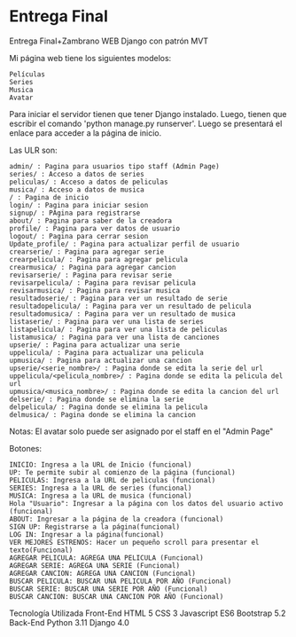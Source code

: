 # Entrega Final
Entrega Final+Zambrano WEB Django con patrón MVT

Mi página web tiene los siguientes modelos:

    Películas
    Series
    Musica
    Avatar

Para iniciar el servidor tienen que tener Django instalado. Luego, tienen que escribir el comando 'python manage.py runserver'. Luego se presentará el enlace para acceder a la página de inicio.

Las ULR son:

    admin/ : Pagina para usuarios tipo staff (Admin Page)
    series/ : Acceso a datos de series
    peliculas/ : Acceso a datos de peliculas
    musica/ : Acceso a datos de musica
    / : Pagina de inicio
    login/ : Pagina para iniciar sesion
    signup/ : PAgina para registrarse
    about/ : Pagina para saber de la creadora
    profile/ : Pagina para ver datos de usuario
    logout/ : Pagina para cerrar sesion
    Update_profile/ : Pagina para actualizar perfil de usuario
    crearserie/ : Pagina para agregar serie
    crearpelicula/ : Pagina para agregar pelicula
    crearmusica/ : Pagina para agregar cancion
    revisarserie/ : Pagina para revisar serie
    revisarpelicula/ : Pagina para revisar pelicula
    revisarmusica/ : Pagina para revisar musica
    resultadoserie/ : Pagina para ver un resultado de serie
    resultadopelicula/ : Pagina para ver un resultado de pelicula
    resultadomusica/ : Pagina para ver un resultado de musica
    listaserie/ : Pagina para ver una lista de series
    listapelicula/ : Pagina para ver una lista de peliculas
    listamusica/ : Pagina para ver una lista de canciones
    upserie/ : Pagina para actualizar una serie
    uppelicula/ : Pagina para actualizar una pelicula
    upmusica/ : Pagina para actualizar una cancion
    upserie/<serie_nombre>/ : Pagina donde se edita la serie del url
    uppelicula/<pelicula_nombre>/ : Pagina donde se edita la pelicula del url
    upmusica/<musica_nombre>/ : Pagina donde se edita la cancion del url
    delserie/ : Pagina donde se elimina la serie
    delpelicula/ : Pagina donde se elimina la pelicula
    delmusica/ : Pagina donde se elimina la cancion

Notas: El avatar solo puede ser asignado por el staff en el "Admin Page"

Botones: 

    INICIO: Ingresa a la URL de Inicio (funcional) 
    UP: Te permite subir al comienzo de la página (funcional) 
    PELICULAS: Ingresa a la URL de peliculas (funcional) 
    SERIES: Ingresa a la URL de series (funcional) 
    MUSICA: Ingresa a la URL de musica (funcional) 
    Hola "Usuario": Ingresar a la página con los datos del usuario activo (funcional) 
    ABOUT: Ingresar a la página de la creadora (funcional) 
    SIGN UP: Registrarse a la página(funcional) 
    LOG IN: Ingresar a la página(funcional) 
    VER MEJORES ESTRENOS: Hacer un pequeño scroll para presentar el texto(Funcional) 
    AGREGAR PELICULA: AGREGA UNA PELICULA (Funcional) 
    AGREGAR SERIE: AGREGA UNA SERIE (Funcional) 
    AGREGAR CANCION: AGREGA UNA CANCION (Funcional) 
    BUSCAR PELICULA: BUSCAR UNA PELICULA POR AÑO (Funcional) 
    BUSCAR SERIE: BUSCAR UNA SERIE POR AÑO (Funcional) 
    BUSCAR CANCION: BUSCAR UNA CANCION POR AÑO (Funcional) 

Tecnología Utilizada
Front-End
    HTML 5
    CSS 3
    Javascript ES6
    Bootstrap 5.2
Back-End
    Python 3.11
    Django 4.0
